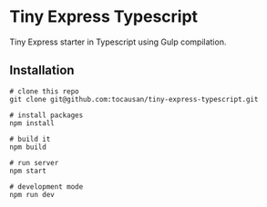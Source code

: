 # Tiny Express Typescript

Tiny Express starter in Typescript using Gulp compilation.

## Installation
```text
# clone this repo
git clone git@github.com:tocausan/tiny-express-typescript.git

# install packages
npm install

# build it
npm build

# run server
npm start

# development mode
npm run dev
```
